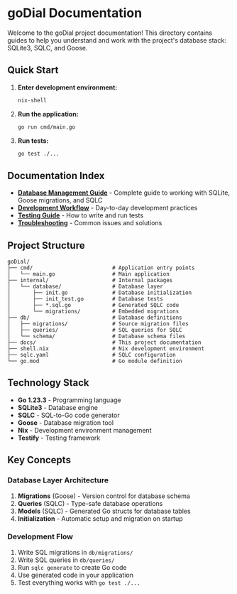 # goDial Documentation

Welcome to the goDial project documentation! This directory contains guides to help you understand and work with the project's database stack: SQLite3, SQLC, and Goose.

## Quick Start

1. **Enter development environment:**
   ```bash
   nix-shell
   ```

2. **Run the application:**
   ```bash
   go run cmd/main.go
   ```

3. **Run tests:**
   ```bash
   go test ./...
   ```

## Documentation Index

- [**Database Management Guide**](database-management.md) - Complete guide to working with SQLite, Goose migrations, and SQLC
- [**Development Workflow**](development-workflow.md) - Day-to-day development practices
- [**Testing Guide**](testing.md) - How to write and run tests
- [**Troubleshooting**](troubleshooting.md) - Common issues and solutions

## Project Structure

```
goDial/
├── cmd/                         # Application entry points
│   └── main.go                  # Main application
├── internal/                    # Internal packages
│   └── database/                # Database layer
│       ├── init.go              # Database initialization
│       ├── init_test.go         # Database tests
│       ├── *.sql.go             # Generated SQLC code
│       └── migrations/          # Embedded migrations
├── db/                          # Database definitions
│   ├── migrations/              # Source migration files
│   ├── queries/                 # SQL queries for SQLC
│   └── schema/                  # Database schema files
├── docs/                        # This project documentation
├── shell.nix                    # Nix development environment
├── sqlc.yaml                    # SQLC configuration
└── go.mod                       # Go module definition
```

## Technology Stack

- **Go 1.23.3** - Programming language
- **SQLite3** - Database engine
- **SQLC** - SQL-to-Go code generator
- **Goose** - Database migration tool
- **Nix** - Development environment management
- **Testify** - Testing framework

## Key Concepts

### Database Layer Architecture

1. **Migrations** (Goose) - Version control for database schema
2. **Queries** (SQLC) - Type-safe database operations
3. **Models** (SQLC) - Generated Go structs for database tables
4. **Initialization** - Automatic setup and migration on startup

### Development Flow

1. Write SQL migrations in `db/migrations/`
2. Write SQL queries in `db/queries/`
3. Run `sqlc generate` to create Go code
4. Use generated code in your application
5. Test everything works with `go test ./...` 
